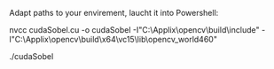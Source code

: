 Adapt paths to your envirement, laucht it into Powershell:

nvcc cudaSobel.cu -o cudaSobel -I"C:\Applix\opencv\build\include\" -l"C:\Applix\opencv\build\x64\vc15\lib\opencv_world460"

./cudaSobel